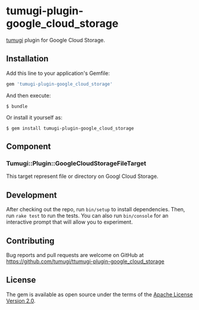# tumugi-plugin-google_cloud_storage

[tumugi](https://github.com/tumugi/tumugi) plugin for Google Cloud Storage.

## Installation

Add this line to your application's Gemfile:

```ruby
gem 'tumugi-plugin-google_cloud_storage'
```

And then execute:

    $ bundle

Or install it yourself as:

    $ gem install tumugi-plugin-google_cloud_storage

## Component

### Tumugi::Plugin::GoogleCloudStorageFileTarget

This target represent file or directory on Googl Cloud Storage.

## Development

After checking out the repo, run `bin/setup` to install dependencies. Then, run `rake test` to run the tests. You can also run `bin/console` for an interactive prompt that will allow you to experiment.

## Contributing

Bug reports and pull requests are welcome on GitHub at https://github.com/tumugi/ttumugi-plugin-google_cloud_storage

## License

The gem is available as open source under the terms of the [Apache License
Version 2.0](http://www.apache.org/licenses/).
